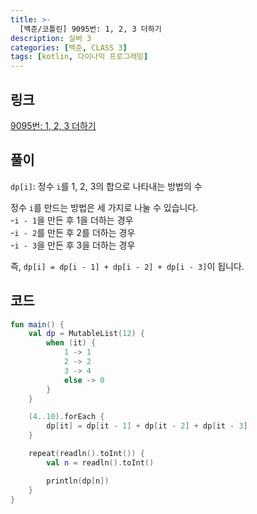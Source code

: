 ```yaml
---
title: >-
  [백준/코틀린] 9095번: 1, 2, 3 더하기
description: 실버 3
categories: [백준, CLASS 3]
tags: [kotlin, 다이나믹 프로그래밍]
---
```


## 링크
[9095번: 1, 2, 3 더하기](https://www.acmicpc.net/problem/9095)

## 풀이
`dp[i]`: 정수 `i`를 1, 2, 3의 합으로 나타내는 방법의 수

정수 `i`를 만드는 방법은 세 가지로 나눌 수 있습니다.\
-`i - 1`을 만든 후 1을 더하는 경우\
-`i - 2`를 만든 후 2를 더하는 경우\
-`i - 3`을 만든 후 3을 더하는 경우

<span class="txt_bg">즉, `dp[i] = dp[i - 1] + dp[i - 2] + dp[i - 3]`이 됩니다.</span>

## 코드
```kotlin
fun main() {
    val dp = MutableList(12) {
        when (it) {
            1 -> 1
            2 -> 2
            3 -> 4
            else -> 0
        }
    }

    (4..10).forEach {
        dp[it] = dp[it - 1] + dp[it - 2] + dp[it - 3]
    }

    repeat(readln().toInt()) {
        val n = readln().toInt()

        println(dp[n])
    }
}

```
